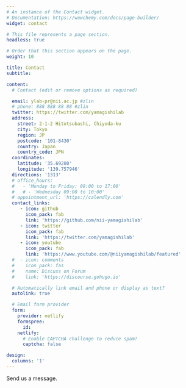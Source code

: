 ```yaml
---
# An instance of the Contact widget.
# Documentation: https://wowchemy.com/docs/page-builder/
widget: contact

# This file represents a page section.
headless: true

# Order that this section appears on the page.
weight: 10

title: Contact
subtitle:

content:
  # Contact (edit or remove options as required)

  email: ylab-pr@nii.ac.jp #zlin
  # phone: 888 888 88 88 #zlin
  twitter: https://twitter.com/yamagishilab
  address:
    street: 2-1-2 Hitotsubashi, Chiyoda-ku
    city: Tokyo
    region: JP
    postcode: '101-8430'  
    country: Japan
    country_code: JPN
  coordinates:
    latitude: '35.69280'
    longitude: '139.757946'
  directions: '1313' 
  # office_hours:
  #   - 'Monday to Friday: 09:00 to 17:00'
  #   # - 'Wednesday 09:00 to 10:00'
  # appointment_url: 'https://calendly.com'
  contact_links:
     - icon: github
       icon_pack: fab
       link: 'https://github.com/nii-yamagishilab'
     - icon: twitter
       icon_pack: fab
       link: 'https://twitter.com/yamagishilab'
     - icon: youtube
       icon_pack: fab
       link: 'https://www.youtube.com/@niiyamagishilab/featured' 
  #  - icon: comments
  #    icon_pack: fas
  #    name: Discuss on Forum
  #    link: 'https://discourse.gohugo.io'

  # Automatically link email and phone or display as text?
  autolink: true

  # Email form provider
  form:
    provider: netlify
    formspree:
      id:
    netlify:
      # Enable CAPTCHA challenge to reduce spam?
      captcha: false

design:
  columns: '1'
---
```


Send us a message.
